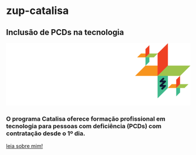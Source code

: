 # zup-catalisa
## Inclusão de PCDs na tecnologia

![Logo do Cataisa](imgs/Catalisa-logo.png)



### O programa Catalisa oferece formação profissional em tecnologia para pessoas com deficiência (PCDs) com contratação desde o 1º dia.

[leia sobre mim!](aboutMe.md)
